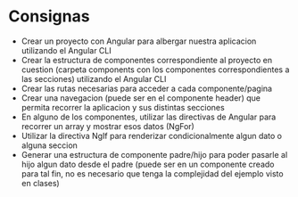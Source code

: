 # Consignas

- Crear un proyecto con Angular para albergar nuestra aplicacion utilizando el Angular CLI
- Crear la estructura de componentes correspondiente al proyecto en cuestion (carpeta components con los componentes correspondientes a las secciones) utilizando el Angular CLI
- Crear las rutas necesarias para acceder a cada componente/pagina
- Crear una navegacion (puede ser en el componente header) que permita recorrer la aplicacion y sus distintas secciones
- En alguno de los componentes, utilizar las directivas de Angular para recorrer un array y mostrar esos datos (NgFor)
- Utilizar la directiva NgIf para renderizar condicionalmente algun dato o alguna seccion
- Generar una estructura de componente padre/hijo para poder pasarle al hijo algun dato desde el padre (puede ser en un componente creado para tal fin, no es necesario que tenga la complejidad del ejemplo visto en clases)
